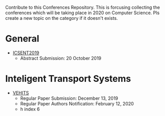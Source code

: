Contribute to this Conferences Repository. This is forcusing collecting the conferences which will be taking place in 2020 on Computer Science. 
Pls create a new topic on the category if it doesn't exists. 
# General
* [ICSENT2019](http://www.ijist.net/ICSENT2019/) 
    * Abstract Submission: 20 October 2019

# Inteligent Transport Systems

* [VEHITS](http://www.vehits.org/) 
    * Regular Paper Submission: December 13, 2019
    * Regular Paper Authors Notification: February 12, 2020
    * h index 6 
